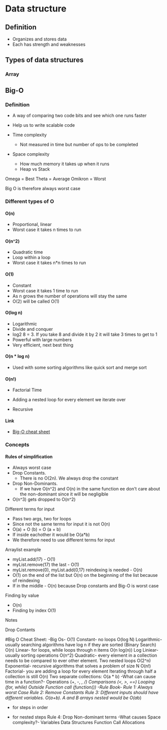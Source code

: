 # Data structure

## Definition

- Organizes and stores data
- Each has strength and weaknesses

## Types of data structures

### Array



## Big-O

### Definition
- A way of comparing two code bits and see which one runs faster
- Help us to write scalable code

- Time complexity
  - Not measured in time but number of ops to be completed
- Space complexity
  - How much memory it takes up when it runs
  - Heap vs Stack

Omega = Best
Theta = Average
Omikron = Worst

Big O is therefore always worst case

### Different types of O

#### O(n)

- Proportional, linear
- Worst case it takes n times to run

#### O(n^2)
 
- Quadratic time
- Loop within a loop
- Worst case it takes n*n times to run

#### O(1)

- Constant
- Worst case it takes 1 time to run
- As n grows the number of operations will stay the same
- O(2) will be called O(1)

#### O(log n)

- Logarithmic
- Divide and conquer
- log2 8 = 3. If you take 8 and divide it by 2 it will take 3 times to get to 1
- Powerful with large numbers
- Very efficient, next best thing

#### O(n * log n)

- Used with some sorting algorithms like quick sort and merge sort

#### O(n!)

- Factorial Time
- Adding a nested loop for every element we iterate over

- Recursive

#### Link
- [Big-O cheat sheet](https://www.bigocheatsheet.com/)

### Concepts

#### Rules of simplification

- Always worst case
- Drop Constants. 
  - There is no O(2n). We always drop the constant
- Drop Non-Dominants. 
  - If we have O(n^2) and O(n) in the same function ee don't care about the non-dominant
since it will be negligible
- O(n^3) gets dropped to O(n^2)

Different terms for input
- Pass two args, two for loops
- Since not the same terms for input it is not O(n)
- O(a)  + O (b) = O (a + b)
- If inside eachother it would be O(a*b)
- We therefore need to use different terms for input

Arraylist example
- myList.add(17) - O(1)
- myList.remove(17) the last - O(1)
- myList.remove(0), myList.add(0,17) reindexing is needed - O(n)
- O(1) on the end of the list but O(n) on the beginning of the list because of reindexing
- If in the middle - O(n) because Drop constants and Big-O is worst case

Finding by value
- O(n)
- Finding by index O(1)


Notes

Drop Contants

#Big O Cheat Sheet:
-Big Os-
O(1) Constant- no loops
O(log N) Logarithmic- usually searching algorithms have log n if they are sorted (Binary Search)
O(n) Linear- for loops, while loops through n items
O(n log(n)) Log Liniear- usually sorting operations
O(n^2) Quadratic- every element in a collection needs to be compared to ever other element. Two
nested loops
O(2^n) Exponential- recursive algorithms that solves a problem of size N
O(n!) Factorial- you are adding a loop for every element
Iterating through half a collection is still O(n)
Two separate collections: O(a * b)
-What can cause time in a function?-
Operations (+, -, *, /)
Comparisons (<, >, ==)
Looping (for, while)
Outside Function call (function())
-Rule Book-
Rule 1: Always worst Case
Rule 2: Remove Constants
Rule 3: Different inputs should have different variables. O(a+b). A and B arrays nested would be
O(a*b)
+ for steps in order
* for nested steps
  Rule 4: Drop Non-dominant terms
  -What causes Space complexity?-
  Variables
  Data Structures
  Function Call
  Allocations